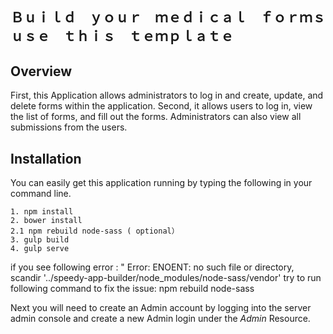 Ｂｕｉｌｄ　ｙｏｕｒ　ｍｅｄｉｃａｌ　ｆｏｒｍｓ　ｕｓｅ　ｔｈｉｓ　ｔｅｍｐｌａｔｅ
---------------------------------

Overview
--------

First, this Application allows administrators to log in and create, update, and delete forms within the application. Second, it allows users to log in, view the list of forms, and fill out the forms. Administrators can also view all submissions from the users. 


Installation
--------------
You can easily get this application running by typing the following in your command line.

```
1. npm install
2. bower install
2.1 npm rebuild node-sass ( optional）
3. gulp build
4. gulp serve
```
if you see following error : " Error: ENOENT: no such file or directory, scandir '../speedy-app-builder/node_modules/node-sass/vendor'
try to run following command to fix the issue:
npm rebuild node-sass

Next you will need to create an Admin account by logging into the server admin console and create a new
Admin login under the *Admin* Resource.
